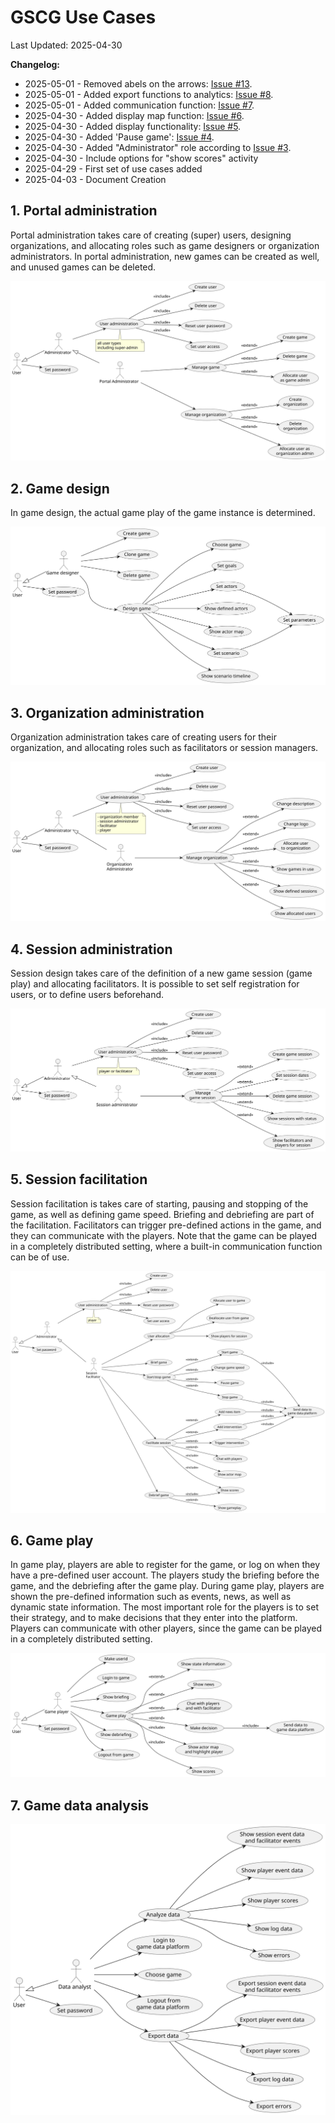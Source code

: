 # GSCG Use Cases

Last Updated: 2025-04-30

__Changelog:__
 - 2025-05-01 - Removed abels on the arrows: [Issue #13](https://github.com/averbraeck/gscg-design/issues/13).
 - 2025-05-01 - Added export functions to analytics: [Issue #8](https://github.com/averbraeck/gscg-design/issues/8).
 - 2025-05-01 - Added communication function: [Issue #7](https://github.com/averbraeck/gscg-design/issues/7).
 - 2025-04-30 - Added display map function: [Issue #6](https://github.com/averbraeck/gscg-design/issues/6).
 - 2025-04-30 - Added display functionality: [Issue #5](https://github.com/averbraeck/gscg-design/issues/5). 
 - 2025-04-30 - Added 'Pause game': [Issue #4](https://github.com/averbraeck/gscg-design/issues/4). 
 - 2025-04-30 - Added "Administrator" role according to [Issue #3](https://github.com/averbraeck/gscg-design/issues/3). 
 - 2025-04-30 - Include options for "show scores" activity
 - 2025-04-29 - First set of use cases added
 - 2025-04-03 - Document Creation
 
 
## 1. Portal administration
Portal administration takes care of creating (super) users, designing organizations, and allocating roles such as game designers or organization administrators. In portal administration, new games can be created as well, and unused games can be deleted.

![](diagrams/portal-administration.svg)
 
 
## 2. Game design
In game design, the actual game play of the game instance is determined. 
 
![](diagrams/game-design.svg)


## 3. Organization administration
Organization administration takes care of creating users for their organization, and allocating roles such as facilitators or session managers.

![](diagrams/organization-administration.svg)


## 4. Session administration
Session design takes care of the definition of a new game session (game play) and allocating facilitators. It is possible to set self registration for users, or to define users beforehand. 

![](diagrams/session-administration.svg)


## 5. Session facilitation
Session facilitation is takes care of starting, pausing and stopping of the game, as well as defining game speed. Briefing and debriefing are part of the facilitation. Facilitators can trigger pre-defined actions in the game, and they can communicate with the players. Note that the game can be played in a completely distributed setting, where a built-in communication function can be of use.

![](diagrams/session-facilitation.svg)


## 6. Game play
In game play, players are able to register for the game, or log on when they have a pre-defined user account. The players study the briefing before the game, and the debriefing after the game play. During game play, players are shown the pre-defined information such as events, news, as well as dynamic state information. The most important role for the players is to set their strategy, and to make decisions that they enter into the platform. Players can communicate with other players, since the game can be played in a completely distributed setting.

![](diagrams/game-play.svg)


## 7. Game data analysis

![](diagrams/game-data-analysis.svg)
